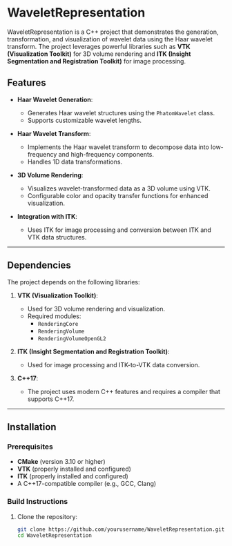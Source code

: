 # WaveletRepresentation

WaveletRepresentation is a C++ project that demonstrates the generation, transformation, and visualization of wavelet data using the Haar wavelet transform. The project leverages powerful libraries such as **VTK (Visualization Toolkit)** for 3D volume rendering and **ITK (Insight Segmentation and Registration Toolkit)** for image processing.

## Features

- **Haar Wavelet Generation**:
  - Generates Haar wavelet structures using the `PhatomWavelet` class.
  - Supports customizable wavelet lengths.

- **Haar Wavelet Transform**:
  - Implements the Haar wavelet transform to decompose data into low-frequency and high-frequency components.
  - Handles 1D data transformations.

- **3D Volume Rendering**:
  - Visualizes wavelet-transformed data as a 3D volume using VTK.
  - Configurable color and opacity transfer functions for enhanced visualization.

- **Integration with ITK**:
  - Uses ITK for image processing and conversion between ITK and VTK data structures.

---


## Dependencies

The project depends on the following libraries:

1. **VTK (Visualization Toolkit)**:
   - Used for 3D volume rendering and visualization.
   - Required modules:
     - `RenderingCore`
     - `RenderingVolume`
     - `RenderingVolumeOpenGL2`

2. **ITK (Insight Segmentation and Registration Toolkit)**:
   - Used for image processing and ITK-to-VTK data conversion.

3. **C++17**:
   - The project uses modern C++ features and requires a compiler that supports C++17.

---

## Installation

### Prerequisites

- **CMake** (version 3.10 or higher)
- **VTK** (properly installed and configured)
- **ITK** (properly installed and configured)
- A C++17-compatible compiler (e.g., GCC, Clang)

### Build Instructions

1. Clone the repository:
   ```bash
   git clone https://github.com/yourusername/WaveletRepresentation.git
   cd WaveletRepresentation
